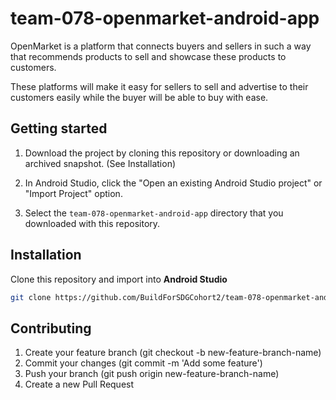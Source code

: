 # team-078-openmarket-android-app
OpenMarket is a platform that connects buyers and sellers in such a way that recommends products to sell and showcase these products to customers.

These platforms will make it easy for sellers  to sell and advertise to their customers easily while the buyer will be able to buy with ease.

## Getting started

1. Download the project by cloning this repository or downloading an archived
   snapshot. (See Installation)

2. In Android Studio, click the "Open an existing Android Studio project" or
   "Import Project" option.

3. Select the `team-078-openmarket-android-app` directory that you downloaded with this repository.

## Installation
Clone this repository and import into **Android Studio**
```bash
git clone https://github.com/BuildForSDGCohort2/team-078-openmarket-android-app.git
```

## Contributing

1. Create your feature branch (git checkout -b new-feature-branch-name)
2. Commit your changes (git commit -m 'Add some feature')
3. Push your branch (git push origin new-feature-branch-name)
4. Create a new Pull Request
